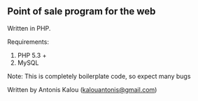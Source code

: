 Point of sale program for the web
---------------------------------

Written in PHP.  

Requirements:  
1) PHP 5.3 +
2) MySQL  


Note:
This is completely boilerplate code, so expect many bugs
  
Written by Antonis Kalou (kalouantonis@gmail.com)  
